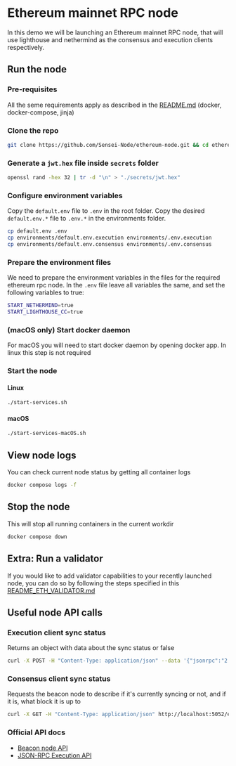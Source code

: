 # Ethereum mainnet RPC node

In this demo we will be launching an Ethereum mainnet RPC node, that will use lighthouse and nethermind as the consensus and execution clients respectively.

## Run the node

### Pre-requisites

All the seme requirements apply as described in the [README.md](README.md) (docker, docker-compose, jinja)

### Clone the repo

```bash
git clone https://github.com/Sensei-Node/ethereum-node.git && cd ethereum-node
```

### Generate a `jwt.hex` file inside `secrets` folder

```bash
openssl rand -hex 32 | tr -d "\n" > "./secrets/jwt.hex"
```

### Configure environment variables

Copy the `default.env` file to `.env` in the root folder.
Copy the desired `default.env.*` file to `.env.*` in the environments folder.

```bash
cp default.env .env
cp environments/default.env.execution environments/.env.execution
cp environments/default.env.consensus environments/.env.consensus
```

### Prepare the environment files

We need to prepare the environment variables in the files for the required ethereum rpc node. 
In the `.env` file leave all variables the same, and set the following variables to true:

```bash
START_NETHERMIND=true
START_LIGHTHOUSE_CC=true
```

### (macOS only) Start docker daemon

For macOS you will need to start docker daemon by opening docker app. In linux this step is not required

### Start the node

#### Linux

```bash
./start-services.sh
```

#### macOS

```bash
./start-services-macOS.sh
```

## View node logs

You can check current node status by getting all container logs

```bash
docker compose logs -f 
```

## Stop the node

This will stop all running containers in the current workdir

```bash
docker compose down
```

## Extra: Run a validator

If you would like to add validator capabilities to your recently launched node, you can do so by following the steps specified in this [README_ETH_VALIDATOR.md](README_ETH_VALIDATOR.md)

## Useful node API calls

### Execution client sync status

Returns an object with data about the sync status or false

```bash
curl -X POST -H "Content-Type: application/json" --data '{"jsonrpc":"2.0","method":"eth_syncing","params":[],"id":1}' http://localhost:8545
```

### Consensus client sync status

Requests the beacon node to describe if it's currently syncing or not, and if it is, what block it is up to

```bash
curl -X GET -H "Content-Type: application/json" http://localhost:5052/eth/v1/node/syncing
```


### Official API docs

- [Beacon node API](https://ethereum.github.io/beacon-APIs/)
- [JSON-RPC Execution API](https://ethereum.org/en/developers/docs/apis/json-rpc/)